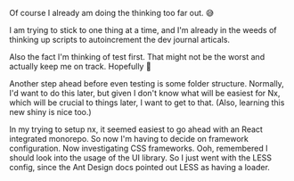 Of course I already am doing the thinking too far out. 😅

I am trying to stick to one thing at a time, and I'm already in the weeds of
thinking up scripts to autoincrement the dev journal articals.

Also the fact I'm thinking of test first. That might not be the worst and
actually keep me on track. Hopefully 🤞

Another step ahead before even testing is some folder structure. Normally, I'd 
want to do this later, but given I don't know what will be easiest for Nx, which
will be crucial to things later, I want to get to that. (Also, learning this new 
shiny is nice too.)

In my trying to setup nx, it seemed easiest to go ahead with an React integrated 
monorepo. So now I'm having to decide on framework configuration. Now 
investigating CSS frameworks. Ooh, remembered I should look into the usage of 
the UI library. So I just went with the LESS config, since the Ant Design docs 
pointed out LESS as having a loader.